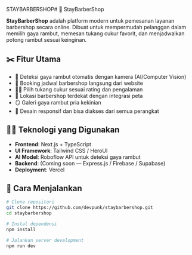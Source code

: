 STAYBARBERSHOP# 💈 StayBarberShop

**StayBarberShop** adalah platform modern untuk pemesanan layanan barbershop secara online. Dibuat untuk mempermudah pelanggan dalam memilih gaya rambut, memesan tukang cukur favorit, dan menjadwalkan potong rambut sesuai keinginan.

## ✂️ Fitur Utama

- 📸 Deteksi gaya rambut otomatis dengan kamera (AI/Computer Vision)
- 📅 Booking jadwal barbershop langsung dari website
- 🧑‍🎨 Pilih tukang cukur sesuai rating dan pengalaman
- 📍 Lokasi barbershop terdekat dengan integrasi peta
- 🪞 Galeri gaya rambut pria kekinian
- 📱 Desain responsif dan bisa diakses dari semua perangkat

## 🧑‍💻 Teknologi yang Digunakan

- **Frontend**: Next.js + TypeScript
- **UI Framework**: Tailwind CSS / HeroUI
- **AI Model**: Roboflow API untuk deteksi gaya rambut
- **Backend**: (Coming soon — Express.js / Firebase / Supabase)
- **Deployment**: Vercel

## 🚀 Cara Menjalankan

```bash
# Clone repositori
git clone https://github.com/devpunk/staybarbershop.git
cd staybarbershop

# Instal dependensi
npm install

# Jalankan server development
npm run dev
```
